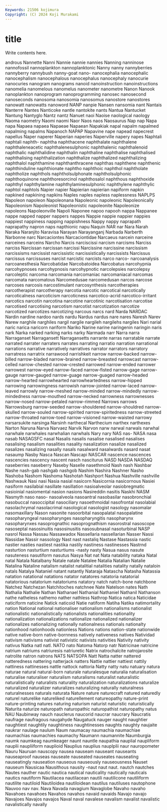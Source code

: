```yaml
---
Keywords: 21506 kojimura
Copyright: (C) 2024 Koji Murakami
---
```


# title

Write contents here.



androus Nannette Nanni
Nannie nannie nannies Nanning nanninose nannofossil nannoplankton nannoplanktonic Nanny nanny
nannyberries nannyberry nannybush nanny-goat nano- nanocephalia nanocephalic nanocephalism nanocephalous nanocephalus
nanocephaly nanocurie nanocuries nanogram nanograms nanoid nanoinstruction nanoinstructions nanomelia nanomelous
nanomelus nanometer nanometre Nanon Nanook nanoplankton nanoprogram nanoprogramming nanosec nanosecond
nanoseconds nanosoma nanosomia nanosomus nanostore nanostores nanowatt nanowatts nanoword NANP
nanpie Nansen nansomia nant Nantais Nanterre Nantes Nanticoke nantle nantokite
nants Nantua Nantucket Nantung Nantyglo Nantz nantz Nanuet naoi Naoise
naological naology Naoma naometry Naomi naomi Naor Naos naos Naosaurus
Nap nap Napa napa Napaea napaea Napaeae Napaean Napakiak napal
napalm napalmed napalming napalms Napanoch NAPAP Napavine nape napead napecrest
napellus Naper naperer Naperian naperies Naperville napery napes Naphtali naphtali
naphth- naphtha naphthacene naphthalate naphthalene naphthaleneacetic naphthalenesulphonic naphthalenic naphthalenoid naphthalic
naphthalidine naphthalin naphthaline naphthalise naphthalised naphthalising naphthalization naphthalize naphthalized naphthalizing
naphthalol naphthamine naphthanthracene naphthas naphthene naphthenic naphthinduline naphthionate naphtho naphthoic
naphthol naphtholate naphtholize naphthols naphtholsulphonate naphtholsulphonic naphthoquinone naphthoresorcinol naphthosalol naphthous
naphthoxide naphthyl naphthylamine naphthylaminesulphonic naphthylene naphthylic naphtol naphtols Napier napier
Napierian napierian napiform napkin napkined napkining napkins Naples naples napless
naplessness NAPLPS Napoleon napoleon Napoleonana Napoleonic napoleonic Napoleonically Napoleonism Napoleonist
Napoleonistic napoleonite Napoleonize napoleons Napoleonville Napoli Naponee napoo napooh nappa
Nappanee nappe napped napper nappers nappes Nappie nappie nappier nappies
nappiest nappiness napping nappishness Nappy nappy naprapath naprapathy napron naps
napthionic napu Naquin NAR nar Nara Narah Naraka Naranjito Naravisa
Narayan Narayanganj Narbada Narberth Narbonne narc Narcaciontes Narcaciontidae Narcaeus narcein
narceine narceines narceins Narcho Narcis narciscissi narcism narcisms Narciss narciss
Narcissan narcissan narcissi Narcissine narcissine narcissism narcissisms narcissist narcissistic narcissistically
narcissists Narcissus narcissus narcissuses narcist narcistic narcists narco narco- narcoanalysis
narcoanesthesia Narcobatidae Narcobatoidea Narcobatus narcohypnia narcohypnoses narcohypnosis narcohypnotic narcolepsies narcolepsy
narcoleptic narcoma narcomania narcomaniac narcomaniacal narcomas narcomata narcomatous Narcomedusae narcomedusan
narcos narcose narcoses narcosis narcostimulant narcosynthesis narcotherapies narcotherapist narcotherapy narcotia
narcotic narcotical narcotically narcoticalness narcoticism narcoticness narcotico-acrid narcotico-irritant narcotics narcotin
narcotina narcotine narcotinic narcotisation narcotise narcotised narcotising narcotism narcotist narcotization
narcotize narcotized narcotizes narcotizing narcous narcs nard Narda NARDAC Nardin
nardine nardoo nards nardu Nardus nardus nare nares Naresh Narev
Narew narghile narghiles nargil nargile nargileh nargilehs nargiles Nari narial
naric narica naricorn nariform Nariko Narine narine naringenin naringin naris
nark Narka narked narking narks narky Narmada narr Narra narra
Narraganset Narragansett Narragansetts narrante narras narratable narrate narrated narrater narraters
narrates narrating narratio narration narrational narrations narrative narratively narratives narrator
narrators narratory narratress narratrix narrawood narrishkeit narrow narrow-backed narrow-billed narrow-bladed
narrow-brained narrow-breasted narrowcast narrow-celled narrow-chested narrow-crested narrowed narrow-ended narrower narrowest
narrow-eyed narrow-faced narrow-fisted narrow-gage narrow-gauge narrow-gauged narrow-guage narrow-guaged narrow-headed narrow-hearted
narrowhearted narrowheartedness narrow-hipped narrowing narrowingness narrowish narrow-jointed narrow-laced narrow-leaved narrowly
narrow-meshed narrow-minded narrow-mindedly narrow-mindedness narrow-mouthed narrow-necked narrowness narrownesses narrow-nosed narrow-petaled
narrow-rimmed Narrows narrows Narrowsburg narrow-seeded narrow-shouldered narrow-shouldred narrow-skulled narrow-souled narrow-spirited
narrow-spiritedness narrow-streeted narrow-throated narrow-toed narrow-visioned narrow-waisted narrowy narsarsukite narsinga Narsinh
narthecal Narthecium narthex narthexes Narton Naruna Narva Narvaez Narvik Narvon
narw narwal narwals narwhal narwhale narwhales narwhalian narwhals Nary nary
NAS nas- NASA nasa nasab NASAGSFC nasal Nasalis nasalis nasalise
nasalised nasalises nasalising nasalism nasalities nasality nasalization nasalize nasalized nasalizes
nasalizing nasally nasals nasalward nasalwards nasard nasat nasaump Nasby Nasca
Nascan Nascapi NASCAR nascence nascences nascencies nascency nascent nasch nasciturus
NASD NASDA NASDAQ naseberries naseberry Naseby Naselle nasethmoid Nash nash
Nashbar Nashe nash-gab nashgab nashgob Nashim Nashira Nashner Nasho Nashoba
Nashom Nashoma Nashotah Nashport Nashua Nashville nashville Nashwauk Nasi nasi
Nasia nasial nasicorn Nasicornia nasicornous Nasiei nasiform nasilabial nasillate nasillation
nasioalveolar nasiobregmatic nasioinial nasiomental nasion nasions Nasireddin nasitis Naskhi NASM
Nasmyth naso naso- nasoalveola nasoantral nasobasilar nasobronchial nasobuccal nasoccipital nasociliary
nasoethmoidal nasofrontal nasolabial nasolachrymal nasolacrimal nasological nasologist nasology nasomalar nasomaxillary
Nason nasonite nasoorbital nasopalatal nasopalatine nasopharyngeal nasopharynges nasopharyngitis nasopharynx nasopharynxes
nasoprognathic nasoprognathism nasorostral nasoscope nasoseptal nasosinuitis nasosinusitis nasosubnasal nasoturbinal NASP
nasrol Nassa Nassau Nassawadox Nassellaria nassellarian Nasser Nassi Nassidae Nassir
nassology Nast nast nastaliq Nastase Nastassia nastic nastier nasties nastiest
nastika nastily nastiness nastinesses Nastrnd nasturtion nasturtium nasturtiums -nasty nasty
Nasua nasus nasute nasuteness nasutiform nasutus Nasya Nat nat Nata
natability nataka Natal natal Natala Natalbany Natale natale Natalee Natalia
Natalian Natalie Natalina Nataline natalism natalist natalitial natalities natality natally
nataloin natals Natalya Nataniel natant natantly Nataraja Natascha Natasha Natassia
natation natational natations natator natatores natatoria natatorial natatorious natatorium natatoriums
natatory natch natch-bone natchbone Natchez Natchezan Natchitoches natchnee Nate Natelson
nates Nath Nathalia Nathalie Nathan Nathanael Nathanial Nathaniel Nathanil Nathanson
nathe natheless nathemo nather nathless Nathrop Natica natica Naticidae naticiform
naticine Natick naticoid Natie natiform Natiha Natika natimortality nation National
national nationaliser nationalism nationalisms nationalist nationalistic nationalistically nationalists nationalities nationality
nationalization nationalizations nationalize nationalized nationalizer nationalizes nationalizing nationally nationalness nationals
nationalty nationhood nationhoods nationless Nations nations nation-state nationwide native native-born
native-bornness natively nativeness natives Natividad nativism nativisms nativist nativistic nativists
nativities Nativity nativity nativus Natka natl natl. NATO nato Natoma
Natorp natr Natricinae natricine natrium natriums natriuresis natriuretic Natrix natrochalcite
natrojarosite natrolite natron natrons NATS NATSOPA Natt Natta natter nattered
natteredness nattering natterjack natters Nattie nattier nattiest nattily nattiness nattinesses
nattle nattock nattoria Natty natty natu natuary natura naturae natural
natural-born naturale naturalesque naturalia naturalisation naturalise naturaliser naturalism naturalisms naturalist
naturalistic naturalistically naturalists naturality naturalization naturalizations naturalize naturalized naturalizer naturalizes
naturalizing naturally naturalness naturalnesses naturals naturata Nature nature naturecraft natured
naturedly naturel naturelike natureliked naturellement natureopathy nature-print nature-printing natures naturing
naturism naturist naturistic naturistically Naturita naturize naturopath naturopathic naturopathist naturopathy
natus NAU Naubinway nauch nauclerus naucorid naucrar naucrary Naucratis naufrage
naufragous naugahyde Naugatuck nauger naught naughtier naughtiest naughtily naughtiness naughtinesses
naughts naughty naujaite naukrar naulage naulum Naum naumacay naumachia naumachiae
naumachias naumachies naumachy Naumann naumannite Naumburgia naumk naumkeag naumkeager naunt
nauntle naupathia nauplial naupliform nauplii naupliiform nauplioid Nauplius nauplius nauplplii
naur nauropometer Nauru Nauruan nauscopy nausea nauseam nauseant nauseants nauseaproof
nauseas nauseate nauseated nauseates nauseating nauseatingly nauseation nauseous nauseously nauseousness
Nauset nauseum Nausicaa Nausithous nausity -naut naut naut. nautch nautches
Nautes nauther nautic nautica nautical nauticality nautically nauticals nautics nautiform
Nautilacea nautilacean nautili nautilicone nautiliform nautilite nautiloid Nautiloidea nautiloidean nautilus
nautiluses nautophone Nauvoo nav nav. Nava Navada navagium Navaglobe Navaho
navaho Navahoes navahoes Navahos navahos navaid navaids Navajo navajo Navajoes
Navajos navajos Naval naval navalese navalism navalist navalistic navalistically navally

